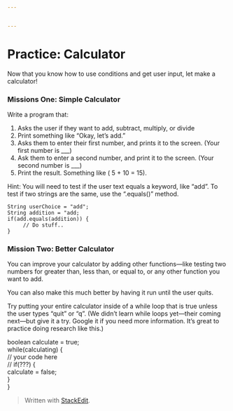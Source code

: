 ```yaml
---


---
```


<h1 id="practice-calculator">Practice: Calculator</h1>
<p>Now that you know how to use conditions and get user input, let make a calculator!</p>
<h3 id="missions-one-simple-calculator">Missions One: Simple Calculator</h3>
<p>Write a program that:</p>
<ol>
<li>Asks the user if they want to add, subtract, multiply, or divide</li>
<li>Print something like “Okay, let’s add.”</li>
<li>Asks them to enter their first number, and prints it to the screen. (Your first number is ___)</li>
<li>Ask them to enter a second number, and print it to the screen. (Your second number is ___)</li>
<li>Print the result. Something like ( 5 + 10 = 15).</li>
</ol>
<p>Hint: You will need to test if the user text equals a keyword, like “add”. To test if two strings are the same, use the “.equals()” method.</p>
<pre><code>String userChoice = "add";
String addition = "add;
if(add.equals(addition)) {
	 // Do stuff..
}
</code></pre>
<h3 id="mission-two-better-calculator">Mission Two: Better Calculator</h3>
<p>You can improve your calculator by adding other functions—like testing two numbers for greater than, less than, or equal to, or any other function you want to add.</p>
<p>You can also make this much better by having it run until the user quits.</p>
<p>Try putting your entire calculator inside of a while loop that is true unless the user types “quit” or “q”. (We didn’t learn while loops yet—their coming next—but give it a try. Google it if you need more information. It’s great to practice doing research like this.)</p>
<p>boolean calculate = true;<br>
while(calculating) {<br>
// your code here<br>
// if(???) {<br>
calculate = false;<br>
}<br>
}</p>
<blockquote>
<p>Written with <a href="https://stackedit.io/">StackEdit</a>.</p>
</blockquote>

